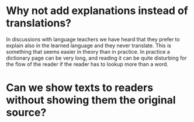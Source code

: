 
# Why not add explanations instead of translations?
In discussions with language teachers we have heard that they prefer to explain also in the learned language and they never translate. 
This is something that seems easier in theory than in practice. 
In practice a dictionary page can be very long, and reading it can be quite disturbing for the flow of the reader if the reader has to lookup more than a word.


# Can we show texts to readers without showing them the original source? 

